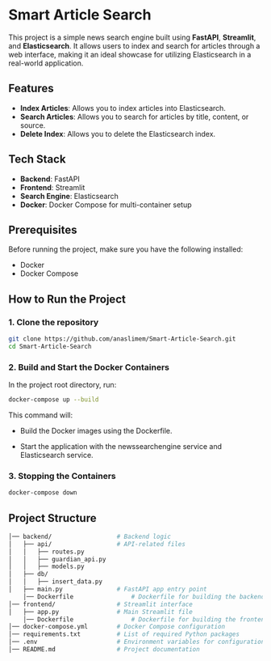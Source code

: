 # Smart Article Search

This project is a simple news search engine built using **FastAPI**, **Streamlit**, and **Elasticsearch**. It allows users to index and search for articles through a web interface, making it an ideal showcase for utilizing Elasticsearch in a real-world application.

## Features

- **Index Articles**: Allows you to index articles into Elasticsearch.
- **Search Articles**: Allows you to search for articles by title, content, or source.
- **Delete Index**: Allows you to delete the Elasticsearch index.

## Tech Stack

- **Backend**: FastAPI
- **Frontend**: Streamlit
- **Search Engine**: Elasticsearch
- **Docker**: Docker Compose for multi-container setup

## Prerequisites

Before running the project, make sure you have the following installed:

- Docker
- Docker Compose

## How to Run the Project

### 1. Clone the repository

```bash
git clone https://github.com/anaslimem/Smart-Article-Search.git
cd Smart-Article-Search
```
### 2. Build and Start the Docker Containers

In the project root directory, run:

```bash
docker-compose up --build
```
This command will:
 - Build the Docker images using the Dockerfile.

 - Start the application with the newssearchengine service and Elasticsearch service.

### 3. Stopping the Containers
```bash
docker-compose down
```
## Project Structure
```bash
│── backend/                  # Backend logic
│   ├── api/                  # API-related files
│   │   ├── routes.py
│   │   ├── guardian_api.py
│   │   ├── models.py
│   ├── db/
│   │   ├── insert_data.py
│   ├── main.py               # FastAPI app entry point
    │── Dockerfile                # Dockerfile for building the backend
│── frontend/                 # Streamlit interface
│   ├── app.py                # Main Streamlit file
    │── Dockerfile                # Dockerfile for building the frontend
│── docker-compose.yml        # Docker Compose configuration
│── requirements.txt          # List of required Python packages
│── .env                      # Environment variables for configuration
│── README.md                 # Project documentation
```

